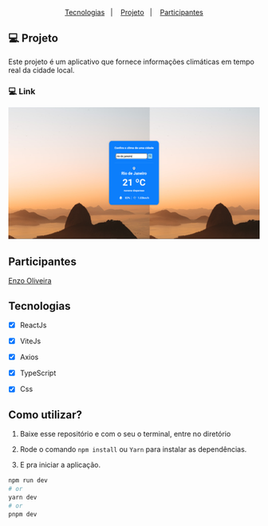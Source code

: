 <p align="center">
  <a href="#-tecnologias">Tecnologias</a>&nbsp;&nbsp;&nbsp;|&nbsp;&nbsp;&nbsp;
  <a href="#-projeto">Projeto</a>&nbsp;&nbsp;&nbsp;|&nbsp;&nbsp;&nbsp;
  <a href="#memo-licença">Participantes</a>
</p>




## 💻 Projeto

Este projeto é um aplicativo que fornece informações climáticas em tempo real da cidade local.
### 💻 Link


![preview img](/src/assets/clima.png)


## Participantes

[Enzo Oliveira](https://www.linkedin.com/in/enzo-oliveira-a18344229/)




## Tecnologias
- [x] ReactJs
- [x] ViteJs
- [x] Axios
- [x] TypeScript
- [x] Css


## Como utilizar?

1. Baixe esse repositório e com o seu o terminal, entre no diretório

2. Rode o comando `npm install` ou `Yarn` para instalar as dependências.

3. E pra iniciar a aplicação.

```bash
npm run dev
# or
yarn dev
# or
pnpm dev
```



